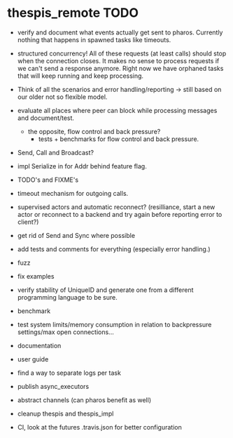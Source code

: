 # thespis_remote TODO

- verify and document what events actually get sent to pharos. Currently nothing that happens in spawned tasks like timeouts.


- structured concurrency! All of these requests (at least calls) should stop when the connection
 closes. It makes no sense to process requests if we can't send a response anymore. Right now
 we have orphaned tasks that will keep running and keep processing.


- Think of all the scenarios and error handling/reporting -> still based on our older not so flexible model.
- evaluate all places where peer can block while processing messages and document/test.
  - the opposite, flow control and back pressure?
    - tests + benchmarks for flow control and back pressure.

- Send, Call and Broadcast?
- impl Serialize in for Addr behind feature flag.

- TODO's and FIXME's
- timeout mechanism for outgoing calls.
- supervised actors and automatic reconnect? (resilliance, start a new actor or reconnect to a backend and try again before reporting error to client?)
- get rid of Send and Sync where possible
- add tests and comments for everything (especially error handling.)
- fuzz

- fix examples
- verify stability of UniqueID and generate one from a different programming language to be sure.
- benchmark
- test system limits/memory consumption in relation to backpressure settings/max open connections...
- documentation
- user guide

- find a way to separate logs per task
- publish async_executors
- abstract channels (can pharos benefit as well)
- cleanup thespis and thespis_impl
- CI, look at the futures .travis.json for better configuration
